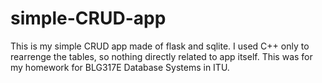 # simple-CRUD-app
This is my simple CRUD app made of flask and sqlite. I used C++ only to rearrenge the tables, so nothing directly related to app itself. This was for my homework for BLG317E Database Systems in ITU.
